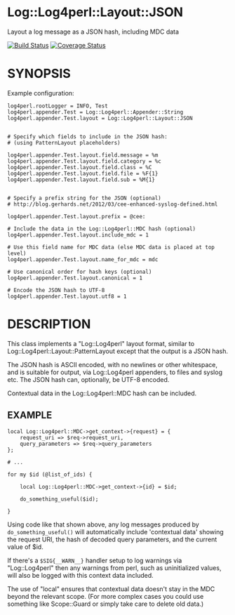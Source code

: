 # Log::Log4perl::Layout::JSON

Layout a log message as a JSON hash, including MDC data

[![Build Status](https://secure.travis-ci.org/timbunce/Log-Log4perl-Layout-JSON.png)](http://travis-ci.org/timbunce/Log-Log4perl-Layout-JSON)
[![Coverage Status](https://coveralls.io/repos/timbunce/Log-Log4perl-Layout-JSON/badge.png)](https://coveralls.io/r/timbunce/Log-Log4perl-Layout-JSON)

# SYNOPSIS

Example configuration:

    log4perl.rootLogger = INFO, Test
    log4perl.appender.Test = Log::Log4perl::Appender::String
    log4perl.appender.Test.layout = Log::Log4perl::Layout::JSON


    # Specify which fields to include in the JSON hash:
    # (using PatternLayout placeholders)

    log4perl.appender.Test.layout.field.message = %m
    log4perl.appender.Test.layout.field.category = %c
    log4perl.appender.Test.layout.field.class = %C
    log4perl.appender.Test.layout.field.file = %F{1}
    log4perl.appender.Test.layout.field.sub = %M{1}


    # Specify a prefix string for the JSON (optional)
    # http://blog.gerhards.net/2012/03/cee-enhanced-syslog-defined.html

    log4perl.appender.Test.layout.prefix = @cee:

    # Include the data in the Log::Log4perl::MDC hash (optional)
    log4perl.appender.Test.layout.include_mdc = 1

    # Use this field name for MDC data (else MDC data is placed at top level)
    log4perl.appender.Test.layout.name_for_mdc = mdc

    # Use canonical order for hash keys (optional)
    log4perl.appender.Test.layout.canonical = 1

	# Encode the JSON hash to UTF-8
	log4perl.appender.Test.layout.utf8 = 1

# DESCRIPTION

This class implements a "Log::Log4perl" layout format, similar to
Log::Log4perl::Layout::PatternLayout except that the output is a JSON
hash.

The JSON hash is ASCII encoded, with no newlines or other whitespace,
and is suitable for output, via Log::Log4perl appenders, to files and
syslog etc. The JSON hash can, optionally, be UTF-8 encoded.

Contextual data in the Log::Log4perl::MDC hash can be included.

## EXAMPLE

    local Log::Log4perl::MDC->get_context->{request} = {
        request_uri => $req->request_uri,
        query_parameters => $req->query_parameters
    };

    # ...

    for my $id (@list_of_ids) {

        local Log::Log4perl::MDC->get_context->{id} = $id;

        do_something_useful($id);

    }

Using code like that shown above, any log messages produced by
`do_something_useful()` will automatically include 'contextual data'
showing the request URI, the hash of decoded query parameters, and the
current value of $id.

If there's a `$SIG{__WARN__}` handler setup to log warnings via
"Log::Log4perl" then any warnings from perl, such as uninitialized
values, will also be logged with this context data included.

The use of "local" ensures that contextual data doesn't stay in the MDC
beyond the relevant scope. (For more complex cases you could use
something like Scope::Guard or simply take care to delete old data.)
